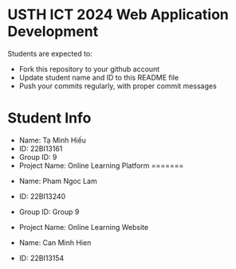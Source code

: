 # USTH ICT 2024 Web Application Development

Students are expected to:

- Fork this repository to your github account
- Update student name and ID to this README file
- Push your commits regularly, with proper commit messages

# Student Info

* Name: Tạ Minh Hiếu
* ID: 22BI13161
* Group ID: 9
* Project Name: Online Learning Platform
=======
- Name: Pham Ngoc Lam
- ID: 22BI13240
- Group ID: Group 9
- Project Name: Online Learning Website

- Name: Can Minh Hien
- ID: 22BI13154

